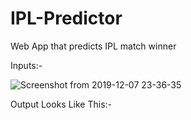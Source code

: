 # IPL-Predictor
Web App that predicts IPL match winner

Inputs:-

![Screenshot from 2019-12-07 23-36-35](https://user-images.githubusercontent.com/36365194/70378788-8f429080-194a-11ea-86aa-8a9fbf500883.png)

Output Looks Like This:-

